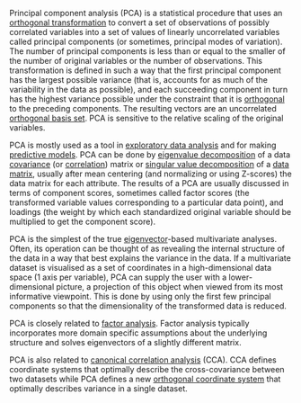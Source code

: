 <!--
.. title: Principle Component Analysis
.. slug: 12-pca
.. date: 2017-04-20 07:00:11 UTC+08:00
.. tags:
.. category:
.. link:
.. description:
.. type: text
-->

Principal component analysis (PCA) is a statistical procedure that uses an [orthogonal transformation][fa83c00f] to convert a set of observations of possibly correlated variables into a set of values of linearly uncorrelated variables called principal components (or sometimes, principal modes of variation). The number of principal components is less than or equal to the smaller of the number of original variables or the number of observations. This transformation is defined in such a way that the first principal component has the largest possible variance (that is, accounts for as much of the variability in the data as possible), and each succeeding component in turn has the highest variance possible under the constraint that it is [orthogonal][490c3c35] to the preceding components. The resulting vectors are an uncorrelated [orthogonal basis set][8aa4b6ae]. PCA is sensitive to the relative scaling of the original variables.

  [fa83c00f]: https://en.wikipedia.org/wiki/Orthogonal_transformation "Orthogonal Transformation"
  [490c3c35]: https://en.wikipedia.org/wiki/Orthogonal "Orthogonal"
  [8aa4b6ae]: https://en.wikipedia.org/wiki/Orthogonal_basis_set "Orthogonal Basis Set"

PCA is mostly used as a tool in [exploratory data analysis][1667466d] and for making [predictive models][53b428e6]. PCA can be done by [eigenvalue decomposition][df649d02] of a data [covariance][12d67faf] (or [correlation][68af379c]) matrix or [singular value decomposition][b1d1c217] of a [data matrix][42aedaa0], usually after mean centering (and normalizing or using Z-scores) the data matrix for each attribute. The results of a PCA are usually discussed in terms of component scores, sometimes called factor scores (the transformed variable values corresponding to a particular data point), and loadings (the weight by which each standardized original variable should be multiplied to get the component score).

  [1667466d]: https://en.wikipedia.org/wiki/Exploratory_data_analysis "Exploratory Data Analysis"
  [53b428e6]: https://en.wikipedia.org/wiki/Predictive_modeling "Predictive Model"
  [df649d02]: https://en.wikipedia.org/wiki/Eigendecomposition_of_a_matrix "Eigenvalue Decomposition"
  [12d67faf]: https://en.wikipedia.org/wiki/Covariance "Covariance"
  [68af379c]: https://en.wikipedia.org/wiki/Correlation "Correlation"
  [b1d1c217]: https://en.wikipedia.org/wiki/Singular_value_decomposition "Singular Value Decomposition"
  [42aedaa0]: https://en.wikipedia.org/wiki/Data_matrix_(multivariate_statistics) "Data Matrix"

PCA is the simplest of the true [eigenvector][be6376a0]-based multivariate analyses. Often, its operation can be thought of as revealing the internal structure of the data in a way that best explains the variance in the data. If a multivariate dataset is visualised as a set of coordinates in a high-dimensional data space (1 axis per variable), PCA can supply the user with a lower-dimensional picture, a projection of this object when viewed from its most informative viewpoint. This is done by using only the first few principal components so that the dimensionality of the transformed data is reduced.

  [be6376a0]: https://en.wikipedia.org/wiki/Eigenvectors "Eigenvectors"

PCA is closely related to [factor analysis][7a6ed2f7]. Factor analysis typically incorporates more domain specific assumptions about the underlying structure and solves eigenvectors of a slightly different matrix.

  [7a6ed2f7]: https://en.wikipedia.org/wiki/Factor_analysis "Factor Analysis"

PCA is also related to [canonical correlation analysis][cca943ce] (CCA). CCA defines coordinate systems that optimally describe the cross-covariance between two datasets while PCA defines a new [orthogonal coordinate system][0fef7bce] that optimally describes variance in a single dataset.

  [cca943ce]: https://en.wikipedia.org/wiki/Canonical_correlation "Canonical Correlation"
  [0fef7bce]: https://en.wikipedia.org/wiki/Orthogonal_coordinate_system "Orthogonal Coordinate System"
